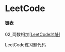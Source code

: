 # LeetCode
####  链表

02_两数相加[[LeetCode地址](https://leetcode-cn.com/problems/add-two-numbers/submissions/)]

LeetCode练习题代码

